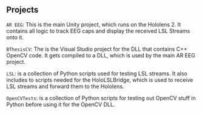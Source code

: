 ## Projects
```AR EEG```: This is the main Unity project, which runs on the Hololens 2. It contains all logic to track EEG caps and display the received LSL Streams onto it.

```BThesisCV```: The is the Visual Studio project for the DLL that contains C++ OpenCV code. It gets compiled to a DLL, which is used by the main AR EEG project.

```LSL```: is a collection of Python scripts used for testing LSL streams. It also includes to scripts needed for the HoloLSLBridge, which is used to receive LSL streams and forward them to the Hololens.

```OpenCVTests```: is a collection of Python scripts for testing out OpenCV stuff in Python before using it for the OpenCV DLL.